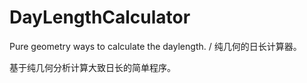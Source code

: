 # DayLengthCalculator
Pure geometry ways to calculate the daylength. / 纯几何的日长计算器。

基于纯几何分析计算大致日长的简单程序。
